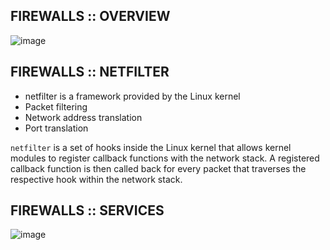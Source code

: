 ## FIREWALLS :: OVERVIEW

![image](https://github.com/h0x3ein/network-by-doing/assets/75008854/0def4248-010a-4269-a052-80fbd6f899e1)

## FIREWALLS :: NETFILTER
- netfilter is a framework provided by the Linux kernel
- Packet filtering
- Network address translation
- Port translation

`netfilter` is a set of hooks inside the Linux kernel that allows kernel modules to register callback functions with the network
stack. A registered callback function is then called back for every packet that traverses the respective hook within the
network stack.

## FIREWALLS :: SERVICES
![image](https://github.com/h0x3ein/network-by-doing/assets/75008854/9f017dfb-550e-4ebd-abff-25ab1ee9bbff)
